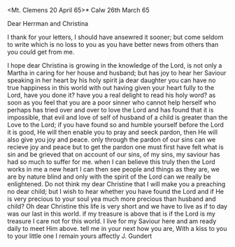 <Mt. Clemens 20 April 65>* Calw 26th March 65

Dear Herrman and Christina

I thank for your letters, I should have ansewred it sooner; but come seldom to write which is no loss to you as you have better news from others than you could get from me.

I hope dear Christina is growing in the knowledge of the Lord, is not only a Martha in caring for her house and husband; but has joy to hear her Saviour speaking in her heart by his holy spirit ja dear daughter you can have no true happiness in this world with out having given your heart fully to the Lord, have you done it? have you a real delight to read his holy word? as soon as you feel that you are a poor sinner who cannot help herself who perhaps has tried over and over to love the Lord and has found that it is impossible, that evil and love of self of husband of a child is greater than the Love to the Lord; if you have found so and humble yourself before the Lord it is good, He will then enable you to pray and seeck pardon, then He will also give you joy and peace. only through the pardon of our sins can we recieve joy and peace but to get the pardon one must first have felt what is sin and be grieved that on account of our sins, of my sins, my saviour has had so much to suffer for me. when I can believe this truly then the Lord works in me a new heart I can then see people and things as they are, we are by nature blind and only with the spirit of the Lord can we really be enlightened. Do not think my dear Christine that I will make you a preaching no dear child; but I wish to hear whether you have found the Lord and if He is very precious to your soul yea much more precious than husband and child? Oh dear Christine this life is very short and we have to live as if to day was our last in this world. if my treasure is above that is if the Lord is my treasure I care not for this world. I live for my Saviour here and am ready daily to meet Him above. tell me in your next how you are, With a kiss to you to your little one I remain
 yours affectly
 J. Gundert
